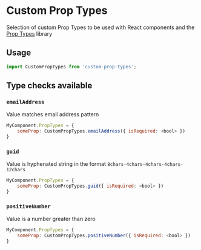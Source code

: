 # Custom Prop Types

Selection of custom Prop Types to be used with React components and the [Prop Types](https://www.npmjs.com/package/prop-types) library

## Usage

```js
import CustomPropTypes from 'custom-prop-types';
```

## Type checks available

### `emailAddress`
Value matches email address pattern
```js
MyComponent.PropTypes = {
    someProp: CustomPropTypes.emailAddress({ isRequired: <bool> })
}
```

### `guid`
Value is hyphenated string in the format `8chars-4chars-4chars-4chars-12chars`
```js
MyComponent.PropTypes = {
    someProp: CustomPropTypes.guid({ isRequired: <bool> })
}
```

### `positiveNumber`
Value is a number greater than zero
```js
MyComponent.PropTypes = {
    someProp: CustomPropTypes.positiveNumber({ isRequired: <bool> })
}
```